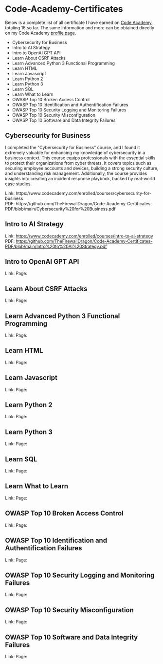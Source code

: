 <h1>Code-Academy-Certificates</h1>
<p>
Below is a complete list of all certificate I have earned on <a href="https://www.codecademy.com/">Code Academy</a>, totaling 16 so far. The same information and more can be obtained directly on my Code Academy <a href="https://www.codecademy.com/profiles/AccesscodeTalker">profile page</a>.
</p> 
<ul>
  <li>Cybersecurity for Business</li>
  <li>Intro to AI Strategy</li>
  <li>Intro to OpenAI GPT API</li>
  <li>Learn About CSRF Attacks</li>
  <li>Learn Advanced Python 3 Functional Programming</li>
  <li>Learn HTML</li>
  <li>Learn Javascript</li>
  <li>Learn Python 2</li>
  <li>Learn Python 3</li>
  <li>Learn SQL</li>
  <li>Learn What to Learn</li>
  <li>OWASP Top 10 Broken Access Control</li>
  <li>OWASP Top 10 Identification and Authentification Failures</li>
  <li>OWASP Top 10 Security Logging and Monitoring Failures</li>
  <li>OWASP Top 10 Security Misconfiguration</li>
  <li>OWASP Top 10 Software and Data Integrity Failures</li>
</ul>

<h2>Cybersecurity for Business</h2>
<p>
I completed the "Cybersecurity for Business" course, and I found it extremely valuable for enhancing my knowledge of cybersecurity in a business context. This course equips professionals with the essential skills to protect their organizations from cyber threats. It covers topics such as securing employee accounts and devices, building a strong security culture, and understanding risk management. Additionally, the course provides insights into creating an incident response playbook, backed by real-world case studies. 
</p>
<p>
Link: https://www.codecademy.com/enrolled/courses/cybersecurity-for-business <br>
PDF: https://github.com/TheFirewallDragon/Code-Academy-Certificates-PDF/blob/main/Cybersecurity%20for%20Business.pdf
</p>
<h2>Intro to AI Strategy</h2>

Link: https://www.codecademy.com/enrolled/courses/intro-to-ai-strategy <br>
PDF: https://github.com/TheFirewallDragon/Code-Academy-Certificates-PDF/blob/main/Intro%20to%20AI%20Strategy.pdf

<h2>Intro to OpenAI GPT API</h2>

Link:
Page:

<h2>Learn About CSRF Attacks</h2>

Link:
Page:

<h2>Learn Advanced Python 3 Functional Programming</h2>

Link:
Page:

<h2>Learn HTML</h2>

Link:
Page:

<h2>Learn Javascript</h2>

Link:
Page:

<h2>Learn Python 2</h2>

Link:
Page:

<h2>Learn Python 3</h2>

Link:
Page:

<h2>Learn SQL</h2>

Link:
Page:

<h2>Learn What to Learn</h2>

Link:
Page:

<h2>OWASP Top 10 Broken Access Control</h2>

Link:
Page:

<h2>OWASP Top 10 Identification and Authentification Failures</h2>

Link:
Page:

<h2>OWASP Top 10 Security Logging and Monitoring Failures</h2>

Link:
Page:

<h2>OWASP Top 10 Security Misconfiguration</h2>

Link:
Page:

<h2>OWASP Top 10 Software and Data Integrity Failures</h2>

Link:
Page:
